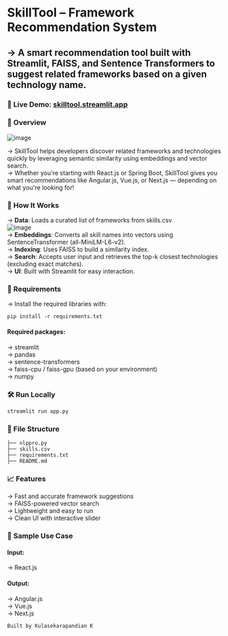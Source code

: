 # SkillTool – Framework Recommendation System

## → A smart recommendation tool built with Streamlit, FAISS, and Sentence Transformers to suggest related frameworks based on a given technology name.

### 🔗 Live Demo: [skilltool.streamlit.app](https://skilltool.streamlit.app/)

### 📌 Overview
![image](https://github.com/user-attachments/assets/d26c2cb3-3faa-4943-b64f-dd0b39bc529b)

→ SkillTool helps developers discover related frameworks and technologies quickly by leveraging semantic similarity using embeddings and vector search.
<br>
→ Whether you're starting with React.js or Spring Boot, SkillTool gives you smart recommendations like Angular.js, Vue.js, or Next.js — depending on what you're looking for!

### 🧠 How It Works
→ **Data**: Loads a curated list of frameworks from skills.csv<br>
![image](https://github.com/user-attachments/assets/3dc8f921-fee2-4f0b-b3a1-5b6cd229dbac)<br>
→ **Embeddings**: Converts all skill names into vectors using SentenceTransformer (all-MiniLM-L6-v2).<br>
→ **Indexing**: Uses FAISS to build a similarity index.<br>
→ **Search**: Accepts user input and retrieves the top-k closest technologies (excluding exact matches).<br>
→ **UI**: Built with Streamlit for easy interaction.<br>

### 🧾 Requirements
→ Install the required libraries with:<br>
```base
pip install -r requirements.txt
```
#### Required packages:
→ streamlit<br>
→ pandas<br>
→ sentence-transformers<br>
→ faiss-cpu / faiss-gpu (based on your environment)<br>
→ numpy<br>

### 🛠️ Run Locally
```python
streamlit run app.py
```

### 📂 File Structure
```base
├── nlppro.py
├── skills.csv
├── requirements.txt
├── README.md   
```

### 📈 Features
→ Fast and accurate framework suggestions<br>
→ FAISS-powered vector search<br>
→ Lightweight and easy to run<br>
→ Clean UI with interactive slider<br>

### 🤖 Sample Use Case

#### Input:
→ React.js<br>
#### Output:
→ Angular.js<br>
→ Vue.js<br>
→ Next.js<br>


```base
Built by Kulasekarapandian K
```
